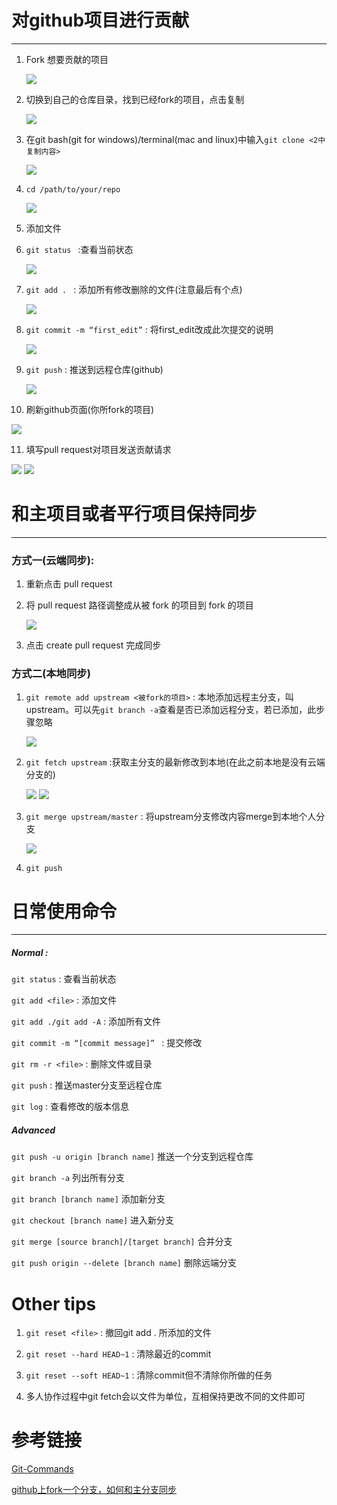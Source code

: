 # 对github项目进行贡献

****

1. Fork 想要贡献的项目

   <img src="./assets/how_to_use_git/1.png">

2. 切换到自己的仓库目录，找到已经fork的项目，点击复制

   <img src="./assets/how_to_use_git/2.png">

3. 在git bash(git for windows)/terminal(mac and linux)中输入```git clone <2中复制内容>```

   <img src="./assets/how_to_use_git/3.png">

4. ```cd /path/to/your/repo```

   <img src="./assets/how_to_use_git/4.png">

5. 添加文件

6. ```git status ``` :查看当前状态

   <img src="./assets/how_to_use_git/5.png">

7. ```git add . ``` : 添加所有修改删除的文件(注意最后有个点)

   <img src="./assets/how_to_use_git/6.png">

8. ```git commit -m “first_edit”``` : 将first_edit改成此次提交的说明

   <img src="./assets/how_to_use_git/7.png">

9. ```git push``` : 推送到远程仓库(github)

   <img src="./assets/how_to_use_git/8.png">

10. 刷新github页面(你所fork的项目)

   <img src="./assets/how_to_use_git/9.png">

11. 填写pull request对项目发送贡献请求

   <img src="./assets/how_to_use_git/10.png">

   <img src="./assets/how_to_use_git/11.png">

# 和主项目或者平行项目保持同步

****

### 方式一(云端同步):

1. 重新点击 pull request 
2. 将 pull request 路径调整成从被 fork 的项目到 fork 的项目

   <img src="./assets/how_to_use_git/12.png">

3. 点击 create pull request 完成同步

### 方式二(本地同步)

1. ```git remote add upstream <被fork的项目>```  : 本地添加远程主分支，叫upstream。可以先```git branch -a```查看是否已添加远程分支，若已添加，此步骤忽略

   <img src="./assets/how_to_use_git/13.png">

2. ```git fetch upstream```  :获取主分支的最新修改到本地(在此之前本地是没有云端分支的)

   <img src="./assets/how_to_use_git/14.png">

   <img src="./assets/how_to_use_git/15.png">

3. ```git merge upstream/master```  : 将upstream分支修改内容merge到本地个人分支

   <img src="./assets/how_to_use_git/16.png">

4. ```git push```





# 日常使用命令

****

##### Normal :

```git status``` : 查看当前状态

```git add <file>``` : 添加文件

```git add ./git add -A``` : 添加所有文件

```git commit -m “[commit message]” ``` : 提交修改

```git rm -r <file>``` : 删除文件或目录

```git push``` : 推送master分支至远程仓库

```git log``` : 查看修改的版本信息

##### Advanced 

```git push -u origin [branch name]``` 推送一个分支到远程仓库

```git branch -a``` 列出所有分支

```git branch [branch name]``` 添加新分支

```git checkout [branch name]``` 进入新分支

```git merge [source branch]/[target branch]```  合并分支

```git push origin --delete [branch name]``` 删除远端分支

# Other tips 

1. ```git reset <file>``` : 撤回git add . 所添加的文件

2. ```git reset --hard HEAD~1``` : 清除最近的commit

3. ```git reset --soft HEAD~1``` : 清除commit但不清除你所做的任务

4. 多人协作过程中git fetch会以文件为单位，互相保持更改不同的文件即可

# 参考链接

[Git-Commands](<https://github.com/joshnh/Git-Commands>)

[github上fork一个分支，如何和主分支同步](<http://eleaction01.spaces.eepw.com.cn/articles/article/item/164762?tdsourcetag=s_pctim_aiomsg>)
